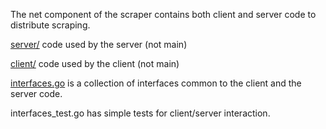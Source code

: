 The net component of the scraper contains both client and server code to distribute scraping.

[server/](server/) code used by the server (not main)

[client/](client/) code used by the client (not main)

[interfaces.go](interfaces.go) is a collection of interfaces common to the client and the server code.

interfaces_test.go has simple tests for client/server interaction.
